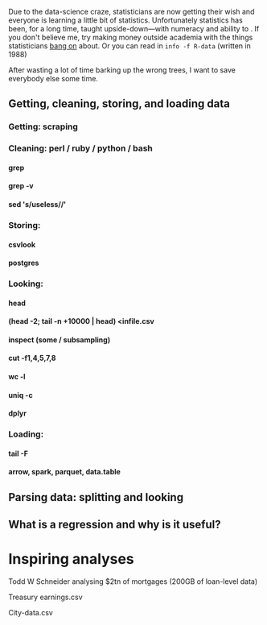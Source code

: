 Due to the data-science craze, statisticians are now getting their wish and everyone is learning a little bit of statistics. Unfortunately statistics has been, for a long time, taught upside-down—with numeracy and ability to . If you don't believe me, try making money outside academia with the things statisticians [bang on](http://www.datatau.com "Just one example. Leo Breiman identified what I am talking about as a problem in his “two cultures” paper.") about. Or you can read
in `info -f R-data` (written in 1988) 



After wasting a lot of time barking up the wrong trees, I want to save everybody else some time.




## Getting, cleaning, storing, and loading data


### Getting: scraping



### Cleaning: perl / ruby / python / bash


#### grep

#### grep -v

#### sed 's/useless//'


### Storing: 

#### csvlook

#### postgres


### Looking:

#### head

#### (head -2; tail -n +10000 | head) <infile.csv

#### inspect (some / subsampling)

#### cut -f1,4,5,7,8

#### wc -l

#### uniq -c

#### dplyr


### Loading:

#### tail -F

#### arrow, spark, parquet, data.table





## Parsing data: splitting and looking




## What is a regression and why is it useful?












# Inspiring analyses

Todd W Schneider analysing $2tn of mortgages (200GB of loan-level data)

Treasury earnings.csv

City-data.csv
